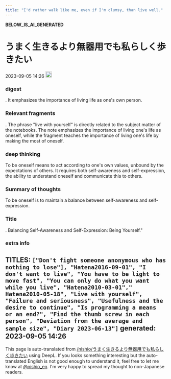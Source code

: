 ```yaml
---
title: "I'd rather walk like me, even if I'm clumsy, than live well."
---
```


__BELOW_IS_AI_GENERATED__
# うまく生きるより無器用でも私らしく歩きたい
 2023-09-05 14:26 <img src='https://scrapbox.io/api/pages/nishio-en/omni/icon' alt='omni.icon' height="19.5"/>
### digest
.
It emphasizes the importance of living life as one's own person.

### Relevant fragments
.
The phrase "live with yourself" is directly related to the subject matter of the notebooks. The note emphasizes the importance of living one's life as oneself, while the fragment teaches the importance of living one's life by making the most of oneself.

### deep thinking
To be oneself means to act according to one's own values, unbound by the expectations of others. It requires both self-awareness and self-expression, the ability to understand oneself and communicate this to others.

### Summary of thoughts
To be oneself is to maintain a balance between self-awareness and self-expression.

### Title
.
Balancing Self-Awareness and Self-Expression: Being Yourself."

### extra info
TITLES: `["Don't fight someone anonymous who has nothing to lose"], "Hatena2016-09-01", "I don't want to live", "You have to be light to move fast", "You can only do what you want while you live", "Hatena2010-03-01"," Hatena2010-05-18", "Live with yourself", "Failure and seriousness", "Usefulness and the desire to continue", "Is programming a means or an end?", "Find the thumb screw in each person", "Deviation from the average and sample size", "Diary 2023-06-13"]`
generated: 2023-09-05 14:26
---
This page is auto-translated from [/nishio/うまく生きるより無器用でも私らしく歩きたい](https://scrapbox.io/nishio/うまく生きるより無器用でも私らしく歩きたい) using DeepL. If you looks something interesting but the auto-translated English is not good enough to understand it, feel free to let me know at [@nishio_en](https://twitter.com/nishio_en). I'm very happy to spread my thought to non-Japanese readers.